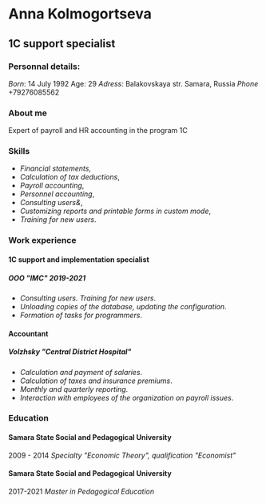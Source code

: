 # Anna Kolmogortseva

## 1C support specialist

### Personnal details:

*Born*: 14 July 1992 Age: 29
*Adress*: Balakovskaya str. Samara, Russia
*Phone* +79276085562

### About me

Expert of payroll and HR accounting in the program 1C

### Skills

- *Financial statements*,
- *Calculation of tax deductions*,
- *Payroll accounting*,
- *Personnel accounting*,
- *Consulting users&*,
- *Customizing reports and printable forms in custom mode*,
- *Training for new users*.

### Work experience

#### 1C support and implementation specialist 
##### ООО "IMC" 2019-2021

- *Consulting users. Training for new users*.
- *Unloading copies of the database, updating the configuration*.
- *Formation of tasks for programmers*.

#### Accountant
##### Volzhsky "Central District Hospital"

- *Calculation and payment of salaries*. 
- *Calculation of taxes and insurance premiums*.
- *Monthly and quarterly reporting*.
- *Interaction with employees of the organization on payroll issues*.

### Education

#### Samara State Social and Pedagogical University

2009 - 2014
*Specialty "Economic Theory", qualification "Economist"*

#### Samara State Social and Pedagogical University

2017-2021
*Master in Pedagogical Education*

